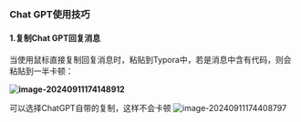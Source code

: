 ### Chat  GPT使用技巧

#### 1.复制Chat GPT回复消息

当使用鼠标直接复制回复消息时，粘贴到Typora中，若是消息中含有代码，则会粘贴到一半卡顿：

**![image-20240911174148912](C:\Users\Administrator\AppData\Roaming\Typora\typora-user-images\image-20240911174148912.png)**

可以选择ChatGPT自带的复制，这样不会卡顿
![image-20240911174408797](C:\Users\Administrator\AppData\Roaming\Typora\typora-user-images\image-20240911174408797.png)

#### 